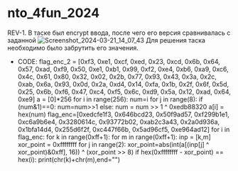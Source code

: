 # nto_4fun_2024
REV-1. В таске был encrypt ввода, после чего его версия сравнивалась с заданной
 ![Screenshot_2024-03-21_14_07_43](https://github.com/Kreedman05/nto_4fun_2024/assets/164340613/f9103d65-ba78-4d0e-915e-e0956b53be2c)
Для решения таска необходимо было забрутить его значения.
- CODE:
flag_enc_2 = [0xf3, 0xe1, 0xcf, 0xed, 0x23, 0xcd, 0x6b, 0x64, 0x57, 0xad, 0xf9, 0x50, 0xe1, 0xb1, 0x99, 0xf2, 0xe4, 0xb6, 0xa9, 0xc6, 0x4c, 0x61, 0x80, 0x32, 0x02, 0x2b, 0x77, 0x93, 0x43, 0x3a, 0x2c, 0xab, 0x6a, 0x93, 0x0d, 0x2a, 0xd4, 0x14, 0xfa, 0x1b, 0x2f, 0x6f, 0x5d, 0x25, 0x6b, 0xf6, 0x47, 0xc4, 0xf5, 0x6c, 0xd9, 0x5a, 0x12, 0xad, 0x64, 0xe9]
a = [0]*256
for i in range(256):
    num=i
    for j in range(8):
        if (num&1)==0:
            num=num>>1
        else:
            num = num >> 1 ^ 0xedb88320
    a[i] = hex(num)
flag_enc=[0xedcfe1f3, 0x646bcd23, 0x50f9ad57, 0xf299b1e1, 0xc6a9b6e4, 0x3280614c, 0x93772b02, 0xab2c3a43, 0x2a0d936a, 0x1bfa14d4, 0x255d6f2f, 0xc447f66b, 0x5ad96cf5, 0xe964ad12]
for i in flag_enc:
    for k in range(0xff+1):
          for m in range(0xff+1):
            inp = [k,m]
            xor_point = 0xffffffff
            for j in range(2):
                xor_point=abs(int(a[(inp[j] ^ xor_point)&0xff], 16)) ^ (xor_point >> 8)
            if hex(0xffffffff - xor_point) == hex(i):
                print(chr(k)+chr(m),end="")
